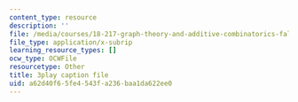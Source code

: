 ```yaml
---
content_type: resource
description: ''
file: /media/courses/18-217-graph-theory-and-additive-combinatorics-fall-2019/a62d40f65fe4543fa236baa1da622ee0_4626663.vtt
file_type: application/x-subrip
learning_resource_types: []
ocw_type: OCWFile
resourcetype: Other
title: 3play caption file
uid: a62d40f6-5fe4-543f-a236-baa1da622ee0
---
```

